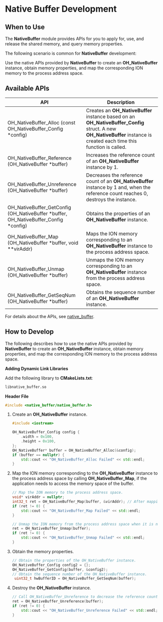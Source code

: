 # Native Buffer Development

## When to Use

The **NativeBuffer** module provides APIs for you to apply for, use, and release the shared memory, and query memory properties.

The following scenario is common for **NativeBuffer** development:

Use the native APIs provided by **NativeBuffer** to create an **OH_NativeBuffer** instance, obtain memory properties, and map the corresponding ION memory to the process address space.

## Available APIs

| API| Description|
| -------- | -------- |
| OH_NativeBuffer_Alloc (const OH_NativeBuffer_Config \*config) | Creates an **OH_NativeBuffer** instance based on an **OH_NativeBuffer_Config** struct. A new **OH_NativeBuffer** instance is created each time this function is called.|
| OH_NativeBuffer_Reference (OH_NativeBuffer \*buffer) | Increases the reference count of an **OH_NativeBuffer** instance by 1.|
| OH_NativeBuffer_Unreference (OH_NativeBuffer \*buffer) | Decreases the reference count of an **OH_NativeBuffer** instance by 1 and, when the reference count reaches 0, destroys the instance.|
| OH_NativeBuffer_GetConfig (OH_NativeBuffer \*buffer, OH_NativeBuffer_Config \*config) | Obtains the properties of an **OH_NativeBuffer** instance.|
| OH_NativeBuffer_Map (OH_NativeBuffer \*buffer, void \*\*virAddr) | Maps the ION memory corresponding to an **OH_NativeBuffer** instance to the process address space.|
| OH_NativeBuffer_Unmap (OH_NativeBuffer \*buffer) | Unmaps the ION memory corresponding to an **OH_NativeBuffer** instance from the process address space.|
| OH_NativeBuffer_GetSeqNum (OH_NativeBuffer \*buffer) | Obtains the sequence number of an **OH_NativeBuffer** instance.|

For details about the APIs, see [native_buffer](../reference/native-apis/_o_h___native_buffer.md).

## How to Develop

The following describes how to use the native APIs provided by **NativeBuffer** to create an **OH_NativeBuffer** instance, obtain memory properties, and map the corresponding ION memory to the process address space.

**Adding Dynamic Link Libraries**

Add the following library to **CMakeLists.txt**:
```txt
libnative_buffer.so
```

**Header File**
```c++
#include <native_buffer/native_buffer.h>
```

1. Create an **OH_NativeBuffer** instance.
    ```c++
    #include <iostream>

    OH_NativeBuffer_Config config {
        .width = 0x100,
        .height = 0x100,
    };
    OH_NativeBuffer* buffer = OH_NativeBuffer_Alloc(&config);
    if (buffer == nullptr) {
        std::cout << "OH_NativeBuffer_Alloc Failed" << std::endl;
    }
    ```
   
2. Map the ION memory corresponding to the **OH_NativeBuffer** instance to the process address space by calling **OH_NativeBuffer_Map**, if the application needs to access the memory space of the buffer.
    ```c++
    // Map the ION memory to the process address space.
    void* virAddr = nullptr;
    int32_t ret = OH_NativeBuffer_Map(buffer, &virAddr); // After mapping, the start address of the memory is returned through the parameter virAddr.
    if (ret != 0) {
        std::cout << "OH_NativeBuffer_Map Failed" << std::endl;
    }

    // Unmap the ION memory from the process address space when it is no longer needed.
    ret = OH_NativeBuffer_Unmap(buffer);
    if (ret != 0) {
        std::cout << "OH_NativeBuffer_Unmap Failed" << std::endl;
    }
    ```

3. Obtain the memory properties.
    ```c++
    // Obtain the properties of the OH_NativeBuffer instance.
    OH_NativeBuffer_Config config2 = {};
    OH_NativeBuffer_GetConfig(buffer, &config2);
    // Obtain the sequence number of the OH_NativeBuffer instance.
     uint32_t hwBufferID = OH_NativeBuffer_GetSeqNum(buffer);
    ```

4. Destroy the **OH_NativeBuffer** instance.
    ```c++
    // Call OH_NativeBuffer_Unreference to decrease the reference count by 1. When the reference count reaches 0, the instance is destroyed.
    ret = OH_NativeBuffer_Unreference(buffer);
    if (ret != 0) {
        std::cout << "OH_NativeBuffer_Unreference Failed" << std::endl;
    }
    ```

